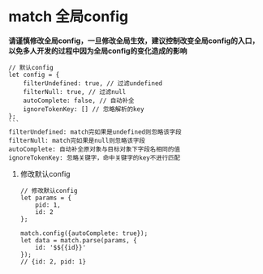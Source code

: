 # match 全局config

**请谨慎修改全局config，一旦修改全局生效，建议控制改变全局config的入口，以免多人开发的过程中因为全局config的变化造成的影响**

    // 默认config
    let config = {
        filterUndefined: true, // 过滤undefined
        filterNull: true, // 过滤null
        autoComplete: false, // 自动补全
        ignoreTokenKey: [] // 忽略解析的key
    };
    ```
    filterUndefined: match完如果是undefined则忽略该字段
    filterNull: match完如果是null则忽略该字段
    autoComplete: 自动补全原对象与目标对象下字段名相同的值
    ignoreTokenKey: 忽略关键字，命中关键字的key不进行匹配

1. 修改默认config
   ```
   // 修改默认config
   let params = {
       pid: 1,
       id: 2
   };

   match.config({autoComplete: true});
   let data = match.parse(params, {
       id: '$${{id}}'
   });
   // {id: 2, pid: 1}
   ```



